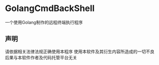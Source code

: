 # GolangCmdBackShell
一个使用Golang制作的远程终端执行程序

## 声明
请依据相关法律法规正确使用本程序
使用本软件及其衍生内容所造成的一切不良后果与本软件作者及代码托管平台无关
